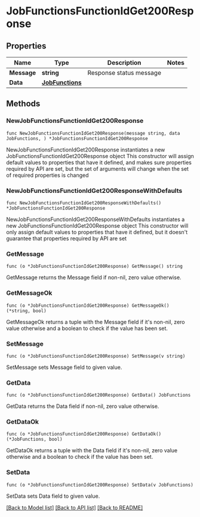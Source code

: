 # JobFunctionsFunctionIdGet200Response

## Properties

Name | Type | Description | Notes
------------ | ------------- | ------------- | -------------
**Message** | **string** | Response status message | 
**Data** | [**JobFunctions**](JobFunctions.md) |  | 

## Methods

### NewJobFunctionsFunctionIdGet200Response

`func NewJobFunctionsFunctionIdGet200Response(message string, data JobFunctions, ) *JobFunctionsFunctionIdGet200Response`

NewJobFunctionsFunctionIdGet200Response instantiates a new JobFunctionsFunctionIdGet200Response object
This constructor will assign default values to properties that have it defined,
and makes sure properties required by API are set, but the set of arguments
will change when the set of required properties is changed

### NewJobFunctionsFunctionIdGet200ResponseWithDefaults

`func NewJobFunctionsFunctionIdGet200ResponseWithDefaults() *JobFunctionsFunctionIdGet200Response`

NewJobFunctionsFunctionIdGet200ResponseWithDefaults instantiates a new JobFunctionsFunctionIdGet200Response object
This constructor will only assign default values to properties that have it defined,
but it doesn't guarantee that properties required by API are set

### GetMessage

`func (o *JobFunctionsFunctionIdGet200Response) GetMessage() string`

GetMessage returns the Message field if non-nil, zero value otherwise.

### GetMessageOk

`func (o *JobFunctionsFunctionIdGet200Response) GetMessageOk() (*string, bool)`

GetMessageOk returns a tuple with the Message field if it's non-nil, zero value otherwise
and a boolean to check if the value has been set.

### SetMessage

`func (o *JobFunctionsFunctionIdGet200Response) SetMessage(v string)`

SetMessage sets Message field to given value.


### GetData

`func (o *JobFunctionsFunctionIdGet200Response) GetData() JobFunctions`

GetData returns the Data field if non-nil, zero value otherwise.

### GetDataOk

`func (o *JobFunctionsFunctionIdGet200Response) GetDataOk() (*JobFunctions, bool)`

GetDataOk returns a tuple with the Data field if it's non-nil, zero value otherwise
and a boolean to check if the value has been set.

### SetData

`func (o *JobFunctionsFunctionIdGet200Response) SetData(v JobFunctions)`

SetData sets Data field to given value.



[[Back to Model list]](../README.md#documentation-for-models) [[Back to API list]](../README.md#documentation-for-api-endpoints) [[Back to README]](../README.md)


